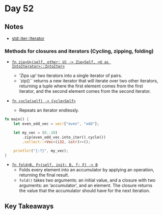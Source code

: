 # Day 52

## Notes

- [std::iter::Iterator](https://doc.rust-lang.org/std/iter/trait.Iterator.html)

### Methods for closures and iterators (Cycling, zipping, folding)

- [`fn zip<U>(self, other: U) -> Zip<Self, <U as IntoIterator>::IntoIter>`](https://doc.rust-lang.org/stable/std/iter/fn.zip.html)
  - ‘Zips up’ two iterators into a single iterator of pairs.
  - `zip()`` returns a new iterator that will iterate over two other iterators, returning a tuple where the first element comes from the first iterator, and the second element comes from the second iterator.

- [`fn cycle(self) -> Cycle<Self>`](https://doc.rust-lang.org/std/iter/trait.Iterator.html#method.cycle)
  - Repeats an iterator endlessly.

```rust
fn main() {
    let even_odd_vec = vec!["even", "odd"];

    let my_vec = (0..10)
        .zip(even_odd_vec.into_iter().cycle())
        .collect::<Vec<(i32, &str)>>();

    println!("{:?}", my_vec);
}
```

- [`fn fold<B, F>(self, init: B, f: F) -> B`](https://doc.rust-lang.org/std/iter/trait.Iterator.html#method.fold)
  - Folds every element into an accumulator by applying an operation, returning the final result.
  - `fold()` takes two arguments: an initial value, and a closure with two arguments: an ‘accumulator’, and an element. The closure returns the value that the accumulator should have for the next iteration.

## Key Takeaways
